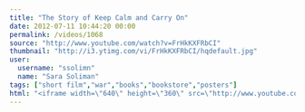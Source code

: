 ```yaml
---
title: "The Story of Keep Calm and Carry On"
date: 2012-07-11 10:44:20 00:00
permalink: /videos/1068
source: "http://www.youtube.com/watch?v=FrHkKXFRbCI"
thumbnail: "http://i3.ytimg.com/vi/FrHkKXFRbCI/hqdefault.jpg"
user:
  username: "ssolimn"
  name: "Sara Soliman"
tags: ["short film","war","books","bookstore","posters"]
html: "<iframe width=\"640\" height=\"360\" src=\"http://www.youtube.com/embed/FrHkKXFRbCI?wmode=transparent&fs=1&feature=oembed\" frameborder=\"0\" allowfullscreen></iframe>"
---
```


